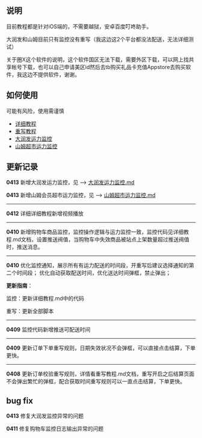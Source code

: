 ## 说明
目前教程都是针对iOS端的，不需要越狱，安卓百度叮咚助手。

大润发和山姆目前只有监控没有重写（我这边这2个平台都没法配送，无法详细测试）

关于圈X这个软件的说明，这个软件国区无法下载，需要外区下载，可以网上找共享帐号下载，也可以自己申请美区id然后去tb购买礼品卡充值Appstore去购买软件，我这边不提供软件，谢谢。

## 如何使用
可能有风险，使用需谨慎

- [详细教程](https://github.com/wu491925129/script/blob/main/%E8%AF%A6%E7%BB%86%E6%95%99%E7%A8%8B.md)
- [重写教程](https://github.com/wu491925129/script/blob/main/%E9%87%8D%E5%86%99%E6%95%99%E7%A8%8B.md)
- [大润发运力监控](https://github.com/wu491925129/script/blob/main/%E5%A4%A7%E6%B6%A6%E5%8F%91%E8%BF%90%E5%8A%9B%E7%9B%91%E6%8E%A7.md)
- [山姆超市运力监控](https://github.com/wu491925129/script/blob/main/%E5%B1%B1%E5%A7%86%E8%B6%85%E5%B8%82%E8%BF%90%E5%8A%9B%E7%9B%91%E6%8E%A7.md)

## 更新记录

**0413** 新增大润发运力监控，见 --> [大润发运力监控.md](https://github.com/wu491925129/script/blob/main/%E5%A4%A7%E6%B6%A6%E5%8F%91%E8%BF%90%E5%8A%9B%E7%9B%91%E6%8E%A7.md)

**0413** 新增山姆会员超市运力监控，见 --> [山姆超市运力监控.md](https://github.com/wu491925129/script/blob/main/%E5%B1%B1%E5%A7%86%E8%B6%85%E5%B8%82%E8%BF%90%E5%8A%9B%E7%9B%91%E6%8E%A7.md)

---
**0412** 详细详细教程新增视频播放

---

**0410** 新增购物车商品监控，监控操作逻辑与运力监控一致，监控代码见详细教程.md文档，设置推送阀值，当购物车中失效商品被站点上架数量超过推送阀值时，推送消息。

---

**0410** 优化监控通知，展示所有有运力配送的时间段，开重写后建议选择通知的第二个时间段；
优化自动获取配送时间，优化送达时间弹框，禁止弹出；

**更新指南**：

监控：更新详细教程.md中的代码

重写：更新全部脚本

---

**0409** 监控代码新增推送可配送时间

---

**0409** 更新订单下单重写规则，日期失效状况不会弹框，可以直接点击结算，下单更快。

---
**0408** 更新订单校验重写规则，详情看重写教程.md文档，重写开启之后结算页面不会弹出繁忙的弹框，配合获取时间重写规则可以一直点击结算，下单更快。

## bug fix

**0413** 修复大润发监控异常的问题

**0411** 修复购物车监控日志输出异常的问题
